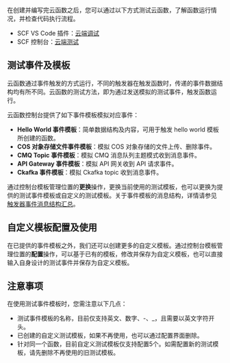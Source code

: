 在创建并编写完云函数之后，您可以通过以下方式测试云函数，了解函数运行情况，并检查代码执行流程。

- SCF VS Code 插件：[云端调试](https://cloud.tencent.com/document/product/583/45474)
- SCF 控制台：[云端测试](https://cloud.tencent.com/document/product/583/37509#.E6.AD.A5.E9.AA.A46.EF.BC.9A.E4.BA.91.E7.AB.AF.E6.B5.8B.E8.AF.95)

## 测试事件及模板

云函数通过事件触发的方式运行，不同的触发器在触发函数时，传递的事件数据结构均有所不同。云函数的测试方法，即为通过发送模拟的测试事件，触发函数运行。

云函数控制台提供了如下事件模板模拟对应事件：

* **Hello World 事件模板**：简单数据结构及内容，可用于触发 hello world 模板所创建的函数。
* **COS 对象存储文件事件模板**：模拟 COS 对象存储的文件上传、删除事件。
* **CMQ Topic 事件模板**：模拟 CMQ 消息队列主题模式收到消息事件。
* **API Gateway 事件模板**：模拟 API 网关收到 API 请求事件。
* **Ckafka 事件模板**：模拟 Ckafka topic 收到消息事件。

通过控制台模板管理位置的**更换**操作，更换当前使用的测试模板，也可以更换为提供的测试事件模板或自定义的测试模板。关于事件模板的消息结构，详情请参见 [触发器事件消息结构汇总](https://cloud.tencent.com/document/product/583/31927)。

## 自定义模板配置及使用

在已提供的事件模板之外，我们还可以创建更多的自定义模板。通过控制台模板管理位置的**配置**操作，可以基于已有的模板，修改并保存为自定义模板，也可以直接输入自身设计的测试事件并保存为自定义模板。

## 注意事项
在使用测试事件模板时，您需注意以下几点：
- 测试事件模板的名称，目前仅支持英文、数字、-、\_，且需要以英文字符开头。
- 已创建的自定义测试模板，如果不再使用，也可以通过配置界面删除。
- 针对同一个函数，目前自定义测试模板仅支持配置5个。如需配置新的测试模板，请先删除不再使用的旧测试模板。


